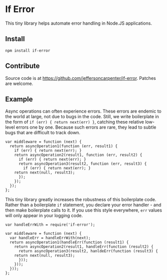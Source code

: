 # If Error

This tiny library helps automate error handling in Node.JS applications.

## Install

`npm install if-error`

## Contribute

Source code is at https://github.com/jeffersoncarpenter/if-error.
Patches are welcome.

## Example

Async operations can often experience errors.  These errors are
endemic to the world at large, not due to bugs in the code.  Still, we
write boilerplate in the form of `if (err) { return next(err) }`,
catching these relative low-level errors one by one.  Because such
errors are rare, they lead to subtle bugs that are difficult to track
down.

```
var middleware = function (next) {
  return asyncOperation1(function (err, result1) {
    if (err) { return next(err); }
    return asyncOperation2(result1, function (err, result2) {
      if (err) { return next(err); }
      return asyncOperation3(result2, function (err, result3) {
        if (err) { return next(err); }
	return next(null, result3);
      });
    });
  });
};
```

This tiny library greatly increases the robustness of this boilerplate
code.  Rather than a boilerplate `if` statement, you declare your
error handler - and then make boilerplate calls to it.  If you use
this style everywhere, `err` values will only appear in your logging
code.

```
var handleErrWith = require('if-error');

var middleware = function (next) {
  var handleErr = handleErrWith(next);
  return asyncOperation1(handleErr(function (result1) {
    return asyncOperation2(result1, handleErr(function (result2) {
      return asyncOperation3(result2, hanldeErr(function (result3) {
	return next(null, result3);
      }));
    }));
  }));
};
```
